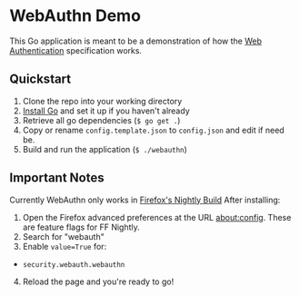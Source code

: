 WebAuthn Demo
=============

This Go application is meant to be a demonstration of how the [Web Authentication](https://w3c.github.io/webauthn) specification works.


Quickstart
----------

1. Clone the repo into your working directory
2. [Install Go](https://golang.org/doc/install) and set it up if you haven't already
3. Retrieve all go dependencies (`$ go get .`)
4. Copy or rename `config.template.json` to `config.json` and edit if need be.
5. Build and run the application (`$ ./webauthn`)

Important Notes
---------------
Currently WebAuthn only works in [Firefox's Nightly Build](https://download.mozilla.org/?product=firefox-nightly-latest-ssl&os=osx&lang=en-US)
After installing:
1. Open the Firefox advanced preferences at the URL [about:config](about:config). These are feature flags for FF Nightly.
2. Search for "webauth"
3. Enable `value=True` for:
* `security.webauth.webauthn`
4. Reload the page and you're ready to go!




